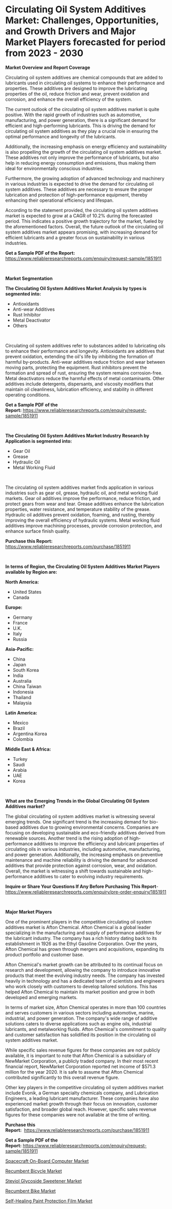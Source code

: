 <p><h1>Circulating Oil System Additives Market: Challenges, Opportunities, and Growth Drivers and Major Market Players forecasted for period from 2023 - 2030</h1></p><p><strong>Market Overview and Report Coverage</strong></p>
<p><p>Circulating oil system additives are chemical compounds that are added to lubricants used in circulating oil systems to enhance their performance and properties. These additives are designed to improve the lubricating properties of the oil, reduce friction and wear, prevent oxidation and corrosion, and enhance the overall efficiency of the system.</p><p>The current outlook of the circulating oil system additives market is quite positive. With the rapid growth of industries such as automotive, manufacturing, and power generation, there is a significant demand for efficient and high-performing lubricants. This is driving the demand for circulating oil system additives as they play a crucial role in ensuring the optimal performance and longevity of the lubricants.</p><p>Additionally, the increasing emphasis on energy efficiency and sustainability is also propelling the growth of the circulating oil system additives market. These additives not only improve the performance of lubricants, but also help in reducing energy consumption and emissions, thus making them ideal for environmentally conscious industries.</p><p>Furthermore, the growing adoption of advanced technology and machinery in various industries is expected to drive the demand for circulating oil system additives. These additives are necessary to ensure the proper lubrication and protection of high-performance equipment, thereby enhancing their operational efficiency and lifespan.</p><p>According to the statement provided, the circulating oil system additives market is expected to grow at a CAGR of 10.2% during the forecasted period. This indicates a positive growth trajectory for the market, fueled by the aforementioned factors. Overall, the future outlook of the circulating oil system additives market appears promising, with increasing demand for efficient lubricants and a greater focus on sustainability in various industries.</p></p>
<p><strong>Get a Sample PDF of the Report:</strong> <a href="https://www.reliableresearchreports.com/enquiry/request-sample/1851911">https://www.reliableresearchreports.com/enquiry/request-sample/1851911</a></p>
<p>&nbsp;</p>
<p><strong>Market Segmentation</strong></p>
<p><strong>The Circulating Oil System Additives Market Analysis by types is segmented into:</strong></p>
<p><ul><li>Antioxidants</li><li>Anti-wear Additives</li><li>Rust Inhibitor</li><li>Metal Deactivator</li><li>Others</li></ul></p>
<p>&nbsp;</p>
<p><p>Circulating oil system additives refer to substances added to lubricating oils to enhance their performance and longevity. Antioxidants are additives that prevent oxidation, extending the oil's life by inhibiting the formation of harmful by-products. Anti-wear additives reduce friction and wear between moving parts, protecting the equipment. Rust inhibitors prevent the formation and spread of rust, ensuring the system remains corrosion-free. Metal deactivators reduce the harmful effects of metal contaminants. Other additives include detergents, dispersants, and viscosity modifiers that maintain oil cleanliness, lubrication efficiency, and stability in different operating conditions.</p></p>
<p><strong>Get a Sample PDF of the Report:</strong>&nbsp;<a href="https://www.reliableresearchreports.com/enquiry/request-sample/1851911">https://www.reliableresearchreports.com/enquiry/request-sample/1851911</a></p>
<p>&nbsp;</p>
<p><strong>The Circulating Oil System Additives Market Industry Research by Application is segmented into:</strong></p>
<p><ul><li>Gear Oil</li><li>Grease</li><li>Hydraulic Oil</li><li>Metal Working Fluid</li></ul></p>
<p>&nbsp;</p>
<p><p>The circulating oil system additives market finds application in various industries such as gear oil, grease, hydraulic oil, and metal working fluid markets. Gear oil additives improve the performance, reduce friction, and protect gears from wear and tear. Grease additives enhance the lubrication properties, water resistance, and temperature stability of the grease. Hydraulic oil additives prevent oxidation, foaming, and rusting, thereby improving the overall efficiency of hydraulic systems. Metal working fluid additives improve machining processes, provide corrosion protection, and enhance surface finish quality.</p></p>
<p><strong>Purchase this Report:</strong>&nbsp; <a href="https://www.reliableresearchreports.com/purchase/1851911">https://www.reliableresearchreports.com/purchase/1851911</a></p>
<p>&nbsp;</p>
<p><strong>In terms of Region, the Circulating Oil System Additives Market Players available by Region are:</strong></p>
<p>
    <p> <strong> North America: </strong>
        <ul>
            <li>United States</li>
            <li>Canada</li>
        </ul>
        </p> 
    <p> <strong> Europe: </strong>
        <ul>
            <li>Germany</li>
            <li>France</li>
            <li>U.K.</li>
            <li>Italy</li>
            <li>Russia</li>
        </ul>
        </p> 
    <p> <strong> Asia-Pacific: </strong>
        <ul>
            <li>China</li>
            <li>Japan</li>
            <li>South Korea</li>
            <li>India</li>
            <li>Australia</li>
            <li>China Taiwan</li>
            <li>Indonesia</li>
            <li>Thailand</li>
            <li>Malaysia</li>
        </ul>
        </p> 
    <p> <strong> Latin America: </strong>
        <ul>
            <li>Mexico</li>
            <li>Brazil</li>
            <li>Argentina Korea</li>
            <li>Colombia</li>
        </ul>
        </p> 
    <p> <strong> Middle East & Africa: </strong>
        <ul>
            <li>Turkey</li>
            <li>Saudi</li>
            <li>Arabia</li>
            <li>UAE</li>
            <li>Korea</li>
        </ul>
    </p>
    </p>
<p>&nbsp;</p>
<p><strong>What are the Emerging Trends in the Global Circulating Oil System Additives market?</strong></p>
<p><p>The global circulating oil system additives market is witnessing several emerging trends. One significant trend is the increasing demand for bio-based additives due to growing environmental concerns. Companies are focusing on developing sustainable and eco-friendly additives derived from renewable sources. Another trend is the rising adoption of high-performance additives to improve the efficiency and lubricant properties of circulating oils in various industries, including automotive, manufacturing, and power generation. Additionally, the increasing emphasis on preventive maintenance and machine reliability is driving the demand for advanced additives that provide protection against corrosion, wear, and oxidation. Overall, the market is witnessing a shift towards sustainable and high-performance additives to cater to evolving industry requirements.</p></p>
<p><strong>Inquire or Share Your Questions If Any Before Purchasing This Report</strong>- <a href="https://www.reliableresearchreports.com/enquiry/pre-order-enquiry/1851911">https://www.reliableresearchreports.com/enquiry/pre-order-enquiry/1851911</a></p>
<p>&nbsp;</p>
<p><strong>Major Market Players</strong></p>
<p><p>One of the prominent players in the competitive circulating oil system additives market is Afton Chemical. Afton Chemical is a global leader specializing in the manufacturing and supply of performance additives for the lubricant industry. The company has a rich history dating back to its establishment in 1926 as the Ethyl Gasoline Corporation. Over the years, Afton Chemical has grown through mergers and acquisitions, expanding its product portfolio and customer base.</p><p>Afton Chemical's market growth can be attributed to its continual focus on research and development, allowing the company to introduce innovative products that meet the evolving industry needs. The company has invested heavily in technology and has a dedicated team of scientists and engineers who work closely with customers to develop tailored solutions. This has helped Afton Chemical to maintain its market position and grow in both developed and emerging markets.</p><p>In terms of market size, Afton Chemical operates in more than 100 countries and serves customers in various sectors including automotive, marine, industrial, and power generation. The company's wide range of additive solutions caters to diverse applications such as engine oils, industrial lubricants, and metalworking fluids. Afton Chemical's commitment to quality and customer satisfaction has solidified its position in the circulating oil system additives market.</p><p>While specific sales revenue figures for these companies are not publicly available, it is important to note that Afton Chemical is a subsidiary of NewMarket Corporation, a publicly traded company. In their most recent financial report, NewMarket Corporation reported net income of $571.3 million for the year 2020. It is safe to assume that Afton Chemical contributed significantly to this overall revenue figure.</p><p>Other key players in the competitive circulating oil system additives market include Evonik, a German specialty chemicals company, and Lubrication Engineers, a leading lubricant manufacturer. These companies have also experienced market growth through their focus on innovation, customer satisfaction, and broader global reach. However, specific sales revenue figures for these companies were not available at the time of writing.</p></p>
<p><strong>Purchase this Report:</strong>&nbsp;&nbsp;<a href="https://www.reliableresearchreports.com/purchase/1851911">https://www.reliableresearchreports.com/purchase/1851911</a></p>
<p></p>
<p><strong>Get a Sample PDF of the Report:</strong>&nbsp;<a href="https://www.reliableresearchreports.com/enquiry/request-sample/1851911">https://www.reliableresearchreports.com/enquiry/request-sample/1851911</a></p>
<p><p><a href="https://github.com/abdelrhmankishk22/Market-Research-Report-List-1/blob/main/spacecraft-on-board-computer-market.md">Spacecraft On-Board Computer Market</a></p><p><a href="https://www.linkedin.com/pulse/recumbent-bicycle-market-challenges-opportunities-growth-mqjuf/">Recumbent Bicycle Market</a></p><p><a href="https://medium.com/@kaelapaucek/steviol-glycoside-sweetener-market-analysis-and-sze-forecasted-for-period-from-2023-to-2030-51c684592e2f">Steviol Glycoside Sweetener Market</a></p><p><a href="https://www.linkedin.com/pulse/recumbent-bike-market-research-report-unlocks-analysis-nx1cf/">Recumbent Bike Market</a></p><p><a href="https://github.com/mahnoor2003/Market-Research-Report-List-1/blob/main/self-healing-paint-protection-film-market.md">Self-Healing Paint Protection Film Market</a></p></p>